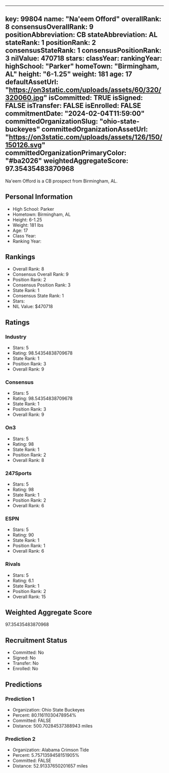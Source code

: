 ---
  key: 99804
  name: "Na'eem Offord"
  overallRank: 8
  consensusOverallRank: 9
  positionAbbreviation: CB
  stateAbbreviation: AL
  stateRank: 1
  positionRank: 2
  consensusStateRank: 1
  consensusPositionRank: 3
  nilValue: 470718
  stars: 
  classYear: 
  rankingYear: 
  highSchool: "Parker"
  homeTown: "Birmingham, AL"
  height: "6-1.25"
  weight: 181
  age: 17
  defaultAssetUrl: "https://on3static.com/uploads/assets/60/320/320060.jpg"
  isCommitted: TRUE
  isSigned: FALSE
  isTransfer: FALSE
  isEnrolled: FALSE
  commitmentDate: "2024-02-04T11:59:00"
  committedOrganizationSlug: "ohio-state-buckeyes"
  committedOrganizationAssetUrl: "https://on3static.com/uploads/assets/126/150/150126.svg"
  committedOrganizationPrimaryColor: "#ba2026"
  weightedAggregateScore: 97.35435483870968
  ---
  
  Na'eem Offord is a CB prospect from Birmingham, AL.
  
  ## Personal Information
  - High School: Parker
  - Hometown: Birmingham, AL
  - Height: 6-1.25
  - Weight: 181 lbs
  - Age: 17
  - Class Year: 
  - Ranking Year: 
  
  ## Rankings
  - Overall Rank: 8
  - Consensus Overall Rank: 9
  - Position Rank: 2
  - Consensus Position Rank: 3
  - State Rank: 1
  - Consensus State Rank: 1
  - Stars: 
  - NIL Value: $470718
  
  ## Ratings
  
  ### Industry
  - Stars: 5
  - Rating: 98.54354838709678
  - State Rank: 1
  - Position Rank: 3
  - Overall Rank: 9
  
  ### Consensus
  - Stars: 5
  - Rating: 98.54354838709678
  - State Rank: 1
  - Position Rank: 3
  - Overall Rank: 9
  
  ### On3
  - Stars: 5
  - Rating: 98
  - State Rank: 1
  - Position Rank: 2
  - Overall Rank: 8
  
  ### 247Sports
  - Stars: 5
  - Rating: 98
  - State Rank: 1
  - Position Rank: 2
  - Overall Rank: 6
  
  ### ESPN
  - Stars: 5
  - Rating: 90
  - State Rank: 1
  - Position Rank: 1
  - Overall Rank: 6
  
  ### Rivals
  - Stars: 5
  - Rating: 6.1
  - State Rank: 1
  - Position Rank: 2
  - Overall Rank: 15
  
  ## Weighted Aggregate Score
  97.35435483870968
  
  ## Recruitment Status
  - Committed: No
  - Signed: No
  - Transfer: No
  - Enrolled: No
  
  
  
  ## Predictions
  
  ### Prediction 1
  - Organization: Ohio State Buckeyes
  - Percent: 80.11611030478954%
  - Committed: FALSE
  - Distance: 500.70284537388943 miles
  
  ### Prediction 2
  - Organization: Alabama Crimson Tide
  - Percent: 5.7571359458151905%
  - Committed: FALSE
  - Distance: 52.91337650201657 miles
  